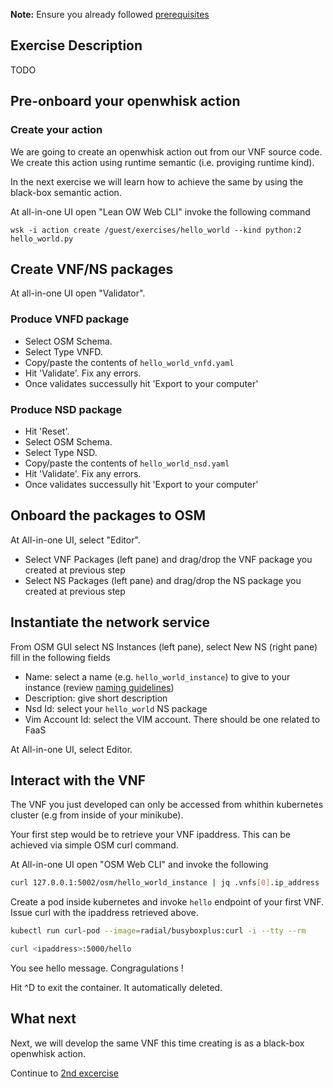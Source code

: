 **Note:** Ensure you already followed [prerequisites](../prerequisites.md)

## Exercise Description

TODO

## Pre-onboard your openwhisk action

### Create your action

We are going to create an openwhisk action out from our VNF source code. We create this action using runtime semantic (i.e. proviging runtime kind).

In the next exercise we will learn how to achieve the same by using the black-box semantic action.

At all-in-one UI open "Lean OW Web CLI" invoke the following command

```
wsk -i action create /guest/exercises/hello_world --kind python:2 hello_world.py
```

## Create VNF/NS packages

At all-in-one UI open "Validator".

### Produce VNFD package

* Select OSM Schema.
* Select Type VNFD.
* Copy/paste the contents of `hello_world_vnfd.yaml`
* Hit 'Validate'. Fix any errors.
* Once validates successully hit 'Export to your computer'


### Produce NSD package

* Hit 'Reset'.
* Select OSM Schema.
* Select Type NSD.
* Copy/paste the contents of `hello_world_nsd.yaml`
* Hit 'Validate'. Fix any errors.
* Once validates successully hit 'Export to your computer'



## Onboard the packages to OSM

At All-in-one UI, select "Editor".

* Select VNF Packages (left pane) and drag/drop the VNF package you created at previous step
* Select NS  Packages (left pane) and drag/drop the NS package you created at previous step



## Instantiate the network service

From OSM GUI select NS Instances (left pane), select New NS (right pane) fill in the following fields

* Name:           select a name (e.g. `hello_world_instance`) to give to your instance (review [naming guidelines](../GUIDELINES.md))
* Description:    give short description
* Nsd Id:         select your `hello_world` NS package
* Vim Account Id: select the VIM account. There should be one related to FaaS

At All-in-one UI, select Editor.



## Interact with the VNF

The VNF you just developed can only be accessed from whithin kubernetes cluster (e.g from inside of your minikube).

Your first step would be to retrieve your VNF ipaddress. This can be achieved via simple OSM curl command.

At All-in-one UI open "OSM Web CLI" and invoke the following

```bash
curl 127.0.0.1:5002/osm/hello_world_instance | jq .vnfs[0].ip_address 
```

Create a pod inside kubernetes and invoke `hello` endpoint of your first VNF. Issue curl with the ipaddress retrieved above.

```bash
kubectl run curl-pod --image=radial/busyboxplus:curl -i --tty --rm

curl <ipaddress>:5000/hello
```

You see hello message. Congragulations !

Hit ^D to exit the container. It automatically deleted.


## What next

Next, we will develop the same VNF this time creating is as a black-box openwhisk action.

Continue to [2nd excercise](../exercise2)
